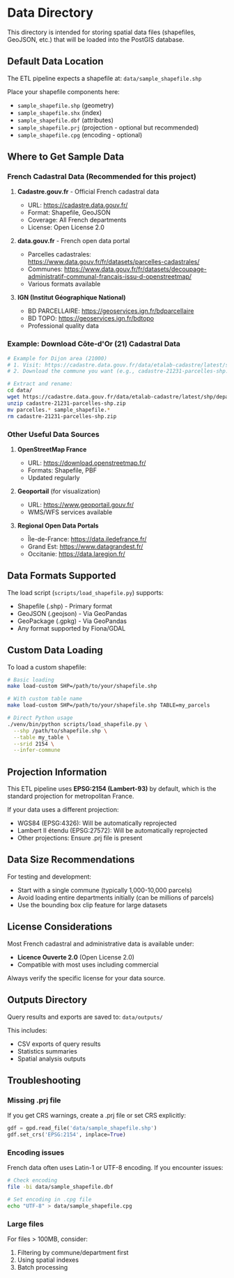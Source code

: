 # Data Directory

This directory is intended for storing spatial data files (shapefiles, GeoJSON, etc.) that will be loaded into the PostGIS database.

## Default Data Location

The ETL pipeline expects a shapefile at: `data/sample_shapefile.shp`

Place your shapefile components here:
- `sample_shapefile.shp` (geometry)
- `sample_shapefile.shx` (index)
- `sample_shapefile.dbf` (attributes)
- `sample_shapefile.prj` (projection - optional but recommended)
- `sample_shapefile.cpg` (encoding - optional)

## Where to Get Sample Data

### French Cadastral Data (Recommended for this project)

1. **Cadastre.gouv.fr** - Official French cadastral data
   - URL: https://cadastre.data.gouv.fr/
   - Format: Shapefile, GeoJSON
   - Coverage: All French departments
   - License: Open License 2.0

2. **data.gouv.fr** - French open data portal
   - Parcelles cadastrales: https://www.data.gouv.fr/fr/datasets/parcelles-cadastrales/
   - Communes: https://www.data.gouv.fr/fr/datasets/decoupage-administratif-communal-francais-issu-d-openstreetmap/
   - Various formats available

3. **IGN (Institut Géographique National)**
   - BD PARCELLAIRE: https://geoservices.ign.fr/bdparcellaire
   - BD TOPO: https://geoservices.ign.fr/bdtopo
   - Professional quality data

### Example: Download Côte-d'Or (21) Cadastral Data

```bash
# Example for Dijon area (21000)
# 1. Visit: https://cadastre.data.gouv.fr/data/etalab-cadastre/latest/shp/departements/21/
# 2. Download the commune you want (e.g., cadastre-21231-parcelles-shp.zip for Dijon)

# Extract and rename:
cd data/
wget https://cadastre.data.gouv.fr/data/etalab-cadastre/latest/shp/departements/21/communes/21231/cadastre-21231-parcelles-shp.zip
unzip cadastre-21231-parcelles-shp.zip
mv parcelles.* sample_shapefile.*
rm cadastre-21231-parcelles-shp.zip
```

### Other Useful Data Sources

1. **OpenStreetMap France**
   - URL: https://download.openstreetmap.fr/
   - Formats: Shapefile, PBF
   - Updated regularly

2. **Geoportail** (for visualization)
   - URL: https://www.geoportail.gouv.fr/
   - WMS/WFS services available

3. **Regional Open Data Portals**
   - Île-de-France: https://data.iledefrance.fr/
   - Grand Est: https://www.datagrandest.fr/
   - Occitanie: https://data.laregion.fr/

## Data Formats Supported

The load script (`scripts/load_shapefile.py`) supports:
- Shapefile (.shp) - Primary format
- GeoJSON (.geojson) - Via GeoPandas
- GeoPackage (.gpkg) - Via GeoPandas
- Any format supported by Fiona/GDAL

## Custom Data Loading

To load a custom shapefile:

```bash
# Basic loading
make load-custom SHP=/path/to/your/shapefile.shp

# With custom table name
make load-custom SHP=/path/to/your/shapefile.shp TABLE=my_parcels

# Direct Python usage
./venv/bin/python scripts/load_shapefile.py \
  --shp /path/to/shapefile.shp \
  --table my_table \
  --srid 2154 \
  --infer-commune
```

## Projection Information

This ETL pipeline uses **EPSG:2154 (Lambert-93)** by default, which is the standard projection for metropolitan France.

If your data uses a different projection:
- WGS84 (EPSG:4326): Will be automatically reprojected
- Lambert II étendu (EPSG:27572): Will be automatically reprojected
- Other projections: Ensure .prj file is present

## Data Size Recommendations

For testing and development:
- Start with a single commune (typically 1,000-10,000 parcels)
- Avoid loading entire departments initially (can be millions of parcels)
- Use the bounding box clip feature for large datasets

## License Considerations

Most French cadastral and administrative data is available under:
- **Licence Ouverte 2.0** (Open License 2.0)
- Compatible with most uses including commercial

Always verify the specific license for your data source.

## Outputs Directory

Query results and exports are saved to: `data/outputs/`

This includes:
- CSV exports of query results
- Statistics summaries
- Spatial analysis outputs

## Troubleshooting

### Missing .prj file
If you get CRS warnings, create a .prj file or set CRS explicitly:
```python
gdf = gpd.read_file('data/sample_shapefile.shp')
gdf.set_crs('EPSG:2154', inplace=True)
```

### Encoding issues
French data often uses Latin-1 or UTF-8 encoding. If you encounter issues:
```bash
# Check encoding
file -bi data/sample_shapefile.dbf

# Set encoding in .cpg file
echo "UTF-8" > data/sample_shapefile.cpg
```

### Large files
For files > 100MB, consider:
1. Filtering by commune/department first
2. Using spatial indexes
3. Batch processing